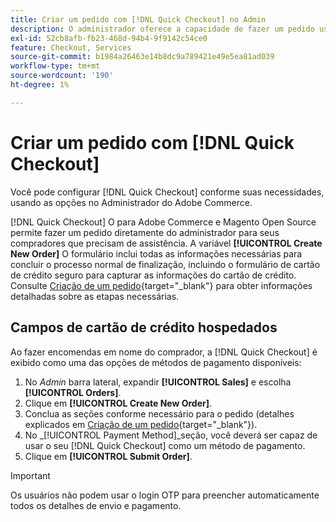 ```yaml
---
title: Criar um pedido com [!DNL Quick Checkout] no Admin
description: O administrador oferece a capacidade de fazer um pedido usando o [!DNL Quick Checkout] diretamente do Administrador por um comerciante para seus clientes que precisam de assistência.
exl-id: 52cb8afb-fb23-468d-94b4-9f9142c54ce0
feature: Checkout, Services
source-git-commit: b1984a26463e14b8dc9a789421e49e5ea81ad039
workflow-type: tm+mt
source-wordcount: '190'
ht-degree: 1%

---
```


# Criar um pedido com [!DNL Quick Checkout]

Você pode configurar [!DNL Quick Checkout] conforme suas necessidades, usando as opções no Administrador do Adobe Commerce.

[!DNL Quick Checkout] O para Adobe Commerce e Magento Open Source permite fazer um pedido diretamente do administrador para seus compradores que precisam de assistência. A variável **[!UICONTROL Create New Order]** O formulário inclui todas as informações necessárias para concluir o processo normal de finalização, incluindo o formulário de cartão de crédito seguro para capturar as informações do cartão de crédito. Consulte [Criação de um pedido](https://docs.magento.com/user-guide/customers/customer-account-create-order.html){target="_blank"} para obter informações detalhadas sobre as etapas necessárias.

## Campos de cartão de crédito hospedados

Ao fazer encomendas em nome do comprador, a [!DNL Quick Checkout] é exibido como uma das opções de métodos de pagamento disponíveis:

1. No _Admin_ barra lateral, expandir **[!UICONTROL Sales]** e escolha **[!UICONTROL Orders]**.
1. Clique em **[!UICONTROL Create New Order]**.
1. Conclua as seções conforme necessário para o pedido (detalhes explicados em [Criação de um pedido](https://docs.magento.com/user-guide/customers/customer-account-create-order.html){target="_blank"}).
1. No _[!UICONTROL Payment Method]_seção, você deverá ser capaz de usar o seu [!DNL Quick Checkout] como um método de pagamento.
1. Clique em **[!UICONTROL Submit Order]**.

>[!IMPORTANT]
>
> Os usuários não podem usar o login OTP para preencher automaticamente todos os detalhes de envio e pagamento.
